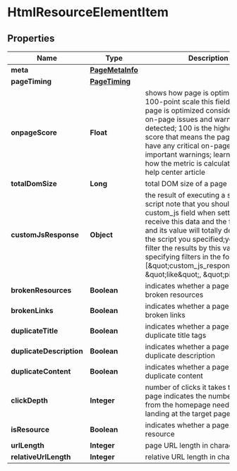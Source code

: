 

# HtmlResourceElementItem


## Properties

| Name | Type | Description | Notes |
|------------ | ------------- | ------------- | -------------|
|**meta** | [**PageMetaInfo**](PageMetaInfo.md) |  |  [optional] |
|**pageTiming** | [**PageTiming**](PageTiming.md) |  |  [optional] |
|**onpageScore** | **Float** | shows how page is optimized on a 100-point scale this field shows how page is optimized considering critical on-page issues and warnings detected; 100 is the highest possible score that means the page does not have any critical on-page issues and important warnings; learn more about how the metric is calculated in this help center article |  [optional] |
|**totalDomSize** | **Long** | total DOM size of a page |  [optional] |
|**customJsResponse** | **Object** | the result of executing a specified JS script note that you should specify a custom_js field when setting a task to receive this data and the field type and its value will totally depend on the script you specified;you can also filter the results by this value specifying filters in the following way: [\&quot;custom_js_response.url\&quot;, \&quot;like\&quot;, \&quot;pixel\&quot;] |  [optional] |
|**brokenResources** | **Boolean** | indicates whether a page contains broken resources |  [optional] |
|**brokenLinks** | **Boolean** | indicates whether a page contains broken links |  [optional] |
|**duplicateTitle** | **Boolean** | indicates whether a page has duplicate title tags |  [optional] |
|**duplicateDescription** | **Boolean** | indicates whether a page has a duplicate description |  [optional] |
|**duplicateContent** | **Boolean** | indicates whether a page has duplicate content |  [optional] |
|**clickDepth** | **Integer** | number of clicks it takes to get to the page indicates the number of clicks from the homepage needed before landing at the target page |  [optional] |
|**isResource** | **Boolean** | indicates whether a page is a single resource |  [optional] |
|**urlLength** | **Integer** | page URL length in characters |  [optional] |
|**relativeUrlLength** | **Integer** | relative URL length in characters |  [optional] |




